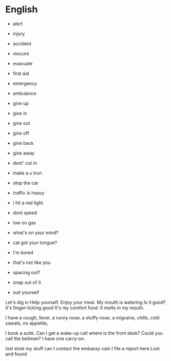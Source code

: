 # English

- alert
- injury
- accident
- rescure
- evacuate
- first aid
- emergency
- ambulance
- give up
- give in
- give out 
- give off
- give back
- give away
- dont' cut in
- make a u trun
- stop the car
- traffic is heavy
- i hit a red light
- dont speed 
- low on gas

- what's on your mind?
- cat got your tongue?
- I'm bored
- that's not like you
- spacing out?
- snap out of it
- suit yourself


Let's dig in
Help yourself. Enjoy your meal.
My mouth is watering
Is it good?
It's finger-licking good
It's my comfort food.
It melts in my mouth.

I have a cough, fever, a runny nose, a stuffy nose, a migraine, chills, 
    cold sweats, no appetite, 

I book a suite.
Can I get a wake-up call
where is the front desk?
Could you call the bellman?
I have one carry-on.

lost
stole my stuff
can I contact the embassy
cain I file a report here
Lost and found